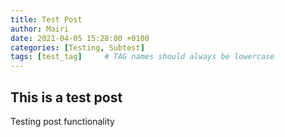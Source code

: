 ```yaml
---
title: Test Post
author: Mairi
date: 2021-04-05 15:28:00 +0100
categories: [Testing, Subtest]
tags: [test_tag]     # TAG names should always be lowercase
---
```

## This is a test post
Testing post functionality
